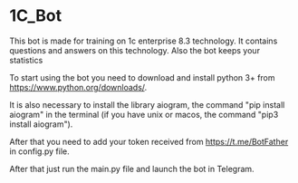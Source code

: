 # 1C_Bot
This bot is made for training on 1c enterprise 8.3 technology. It contains questions and answers on this technology. Also the bot keeps your statistics

To start using the bot you need to download and install python 3+ from https://www.python.org/downloads/.

It is also necessary to install the library aiogram, the command "pip install aiogram" in the terminal (if you have unix or macos, the command "pip3 install aiogram").

After that you need to add your token received from https://t.me/BotFather in config.py file.

After that just run the main.py file and launch the bot in Telegram.
